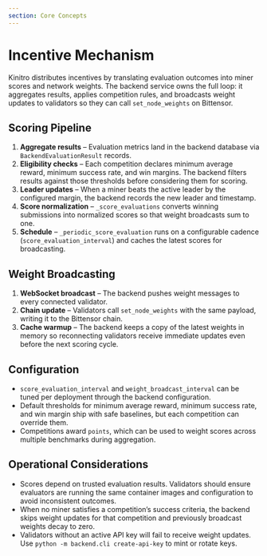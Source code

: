 ```yaml
---
section: Core Concepts
---
```


# Incentive Mechanism

Kinitro distributes incentives by translating evaluation outcomes into miner scores and network weights. The backend service owns the full loop: it aggregates results, applies competition rules, and broadcasts weight updates to validators so they can call `set_node_weights` on Bittensor.

## Scoring Pipeline
1. **Aggregate results** – Evaluation metrics land in the backend database via `BackendEvaluationResult` records.
2. **Eligibility checks** – Each competition declares minimum average reward, minimum success rate, and win margins. The backend filters results against those thresholds before considering them for scoring.
3. **Leader updates** – When a miner beats the active leader by the configured margin, the backend records the new leader and timestamp.
4. **Score normalization** – `_score_evaluations` converts winning submissions into normalized scores so that weight broadcasts sum to one.
5. **Schedule** – `_periodic_score_evaluation` runs on a configurable cadence (`score_evaluation_interval`) and caches the latest scores for broadcasting.

## Weight Broadcasting
1. **WebSocket broadcast** – The backend pushes weight messages to every connected validator.
2. **Chain update** – Validators call `set_node_weights` with the same payload, writing it to the Bittensor chain.
3. **Cache warmup** – The backend keeps a copy of the latest weights in memory so reconnecting validators receive immediate updates even before the next scoring cycle.

## Configuration
- `score_evaluation_interval` and `weight_broadcast_interval` can be tuned per deployment through the backend configuration.
- Default thresholds for minimum average reward, minimum success rate, and win margin ship with safe baselines, but each competition can override them.
- Competitions award `points`, which can be used to weight scores across multiple benchmarks during aggregation.

## Operational Considerations
- Scores depend on trusted evaluation results. Validators should ensure evaluators are running the same container images and configuration to avoid inconsistent outcomes.
- When no miner satisfies a competition’s success criteria, the backend skips weight updates for that competition and previously broadcast weights decay to zero.
- Validators without an active API key will fail to receive weight updates. Use `python -m backend.cli create-api-key` to mint or rotate keys.
